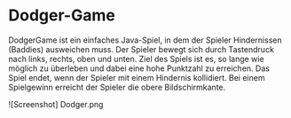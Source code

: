 # Dodger-Game
DodgerGame ist ein einfaches Java-Spiel, in dem der Spieler Hindernissen (Baddies) ausweichen muss.
Der Spieler bewegt sich durch Tastendruck nach links, rechts, oben und unten. Ziel des Spiels ist es,
so lange wie möglich zu überleben und dabei eine hohe Punktzahl zu erreichen. 
Das Spiel endet, wenn der Spieler mit einem Hindernis kollidiert.
Bei einem Spielgewinn erreicht der Spieler die obere Bildschirmkante.

![Screenshot]
Dodger.png
